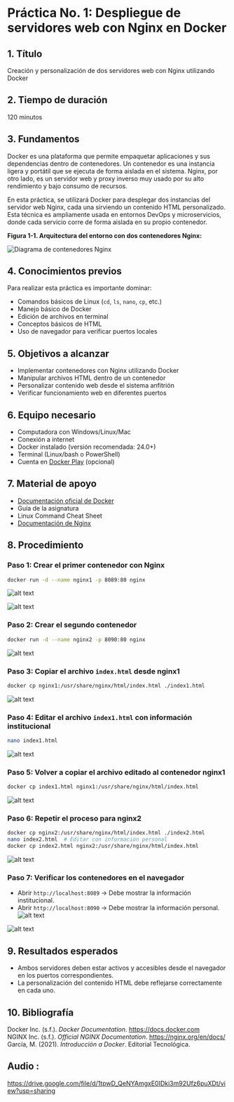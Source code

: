 # Práctica No. 1: Despliegue de servidores web con Nginx en Docker

## 1. Título
Creación y personalización de dos servidores web con Nginx utilizando Docker

## 2. Tiempo de duración
120 minutos

## 3. Fundamentos

Docker es una plataforma que permite empaquetar aplicaciones y sus dependencias dentro de contenedores. Un contenedor es una instancia ligera y portátil que se ejecuta de forma aislada en el sistema. Nginx, por otro lado, es un servidor web y proxy inverso muy usado por su alto rendimiento y bajo consumo de recursos.

En esta práctica, se utilizará Docker para desplegar dos instancias del servidor web Nginx, cada una sirviendo un contenido HTML personalizado. Esta técnica es ampliamente usada en entornos DevOps y microservicios, donde cada servicio corre de forma aislada en su propio contenedor.

**Figura 1-1. Arquitectura del entorno con dos contenedores Nginx:**

![Diagrama de contenedores Nginx](imagenesdos/image.png)


## 4. Conocimientos previos

Para realizar esta práctica es importante dominar:

- Comandos básicos de Linux (`cd`, `ls`, `nano`, `cp`, etc.)
- Manejo básico de Docker
- Edición de archivos en terminal
- Conceptos básicos de HTML
- Uso de navegador para verificar puertos locales

## 5. Objetivos a alcanzar

- Implementar contenedores con Nginx utilizando Docker
- Manipular archivos HTML dentro de un contenedor
- Personalizar contenido web desde el sistema anfitrión
- Verificar funcionamiento web en diferentes puertos

## 6. Equipo necesario

- Computadora con Windows/Linux/Mac
- Conexión a internet
- Docker instalado (versión recomendada: 24.0+)
- Terminal (Linux/bash o PowerShell)
- Cuenta en [Docker Play](https://labs.play-with-docker.com) (opcional)

## 7. Material de apoyo

- [Documentación oficial de Docker](https://docs.docker.com/)
- Guía de la asignatura
- Linux Command Cheat Sheet
- [Documentación de Nginx](https://nginx.org/en/docs/)

## 8. Procedimiento

### Paso 1: Crear el primer contenedor con Nginx
```bash
docker run -d --name nginx1 -p 8089:80 nginx
```
![alt text](imagenesdos/imagec.png)


![alt text](imagenesdos/image-1.png)
### Paso 2: Crear el segundo contenedor
```bash
docker run -d --name nginx2 -p 8090:80 nginx
```

![alt text](imagenesdos/imagerun2.png)
### Paso 3: Copiar el archivo `index.html` desde nginx1
```bash
docker cp nginx1:/usr/share/nginx/html/index.html ./index1.html
```
![alt text](imagenesdos/imagek.png)
### Paso 4: Editar el archivo `index1.html` con información institucional

```bash
nano index1.html
```
![alt text](imagenesdos/imagess.png)
### Paso 5: Volver a copiar el archivo editado al contenedor nginx1
```bash
docker cp index1.html nginx1:/usr/share/nginx/html/index.html
```
![alt text](imagenesdos/imagelop.png)

### Paso 6: Repetir el proceso para nginx2

```bash
docker cp nginx2:/usr/share/nginx/html/index.html ./index2.html
nano index2.html  # Editar con información personal
docker cp index2.html nginx2:/usr/share/nginx/html/index.html
```
![alt text](imagenesdos/imageng.png)
### Paso 7: Verificar los contenedores en el navegador

- Abrir `http://localhost:8089` → Debe mostrar la información institucional.
- Abrir `http://localhost:8090` → Debe mostrar la información personal.
![alt text](imagenesdos/imageper.png)

![alt text](imagenesdos/imagefun.png)
## 9. Resultados esperados

- Ambos servidores deben estar activos y accesibles desde el navegador en los puertos correspondientes.
- La personalización del contenido HTML debe reflejarse correctamente en cada uno.

## 10. Bibliografía

Docker Inc. (s.f.). *Docker Documentation*. https://docs.docker.com  
NGINX Inc. (s.f.). *Official NGINX Documentation*. https://nginx.org/en/docs/  
García, M. (2021). *Introducción a Docker*. Editorial Tecnológica.  


## Audio :
https://drive.google.com/file/d/1tpwD_QeNYAmgxE0IDki3m92Ufz6puXDt/view?usp=sharing